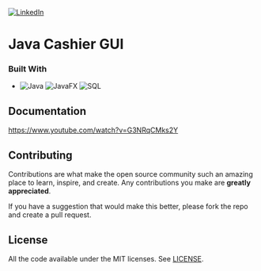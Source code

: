[![LinkedIn][linkedin-shield]][linkedin-url]

[linkedin-shield]: https://img.shields.io/badge/-LinkedIn-black.svg?style=for-the-badge&logo=linkedin&colorB=555
[linkedin-url]: https://www.linkedin.com/in/evanderchristiandumalang/

# Java Cashier GUI

### Built With

* ![Java][Java] ![JavaFX][JavaFX] ![SQL][SQL]

[Java]: https://img.shields.io/badge/Java-FFFFFF?style=for-the-badge&logo=java.com&logoColor=yellow
[JavaFX]: https://img.shields.io/badge/JavaFX-FFFFFF?style=for-the-badge&logo=javafx.com&logoColor=yellow
[SQL]: https://img.shields.io/badge/SQL-FFFFFF?style=for-the-badge&logo=SQL&logoColor=blue

## Documentation

https://www.youtube.com/watch?v=G3NRqCMks2Y

## Contributing

Contributions are what make the open source community such an amazing place to learn, inspire, and create. Any contributions you make are **greatly appreciated**.

If you have a suggestion that would make this better, please fork the repo and create a pull request.

## License

All the code available under the MIT licenses. See [LICENSE](LICENSE).
